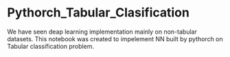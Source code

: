 # Pythorch_Tabular_Clasification
We have seen deap learning implementation mainly on non-tabular datasets.
This notebook was created to impelement NN built by pythorch on Tabular classification problem.
